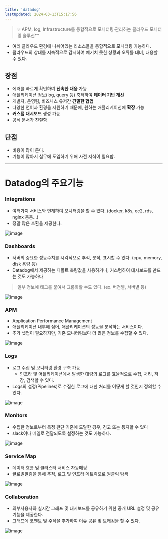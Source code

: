 ```yaml
---
title: 'datadog'
lastUpdated: 2024-03-13T15:17:56
---
```


> 💡 APM, log, Infrastructure를 통합적으로 모니터링·관리하는 클라우드 모니터링 솔루션**

- 여러 클라우드 환경에  나뉘어있는 리소스들을 통합적으로 모니터링 가능하다.
- 클라우드의 상태를 지속적으로 감시하여 예기치 못한 상황과 오류를 대비, 대응할 수 있다.

## 장점

- 에러를 빠르게 확인하여 **신속한 대응** 가능
- 애플리케이션 정보(log, query 등) 축적하여 **데이터 기반 개선**
- 개발자, 운영팀, 비즈니스 유저간 **긴밀한 협업**
- 다양한 언어과 환경을 지원하기 때문에, 원하는 애플리케이션에 **확장** 가능
- **커스텀 대시보드** 생성 가능
- 공식 문서가 친절함

## 단점

- 비용이 많이 든다.
- 기능이 많아서 실무에 도입하기 위해 사전 지식이 필요함.

---

# Datadog의 주요기능

### Integrations

- 여러가지 서비스와 연계하여 모니터링을 할 수 있다. (docker, k8s, ec2, rds, nginx 등등…)
- 정말 많은 호환을 제공한다.

![image](https://user-images.githubusercontent.com/81006587/234476253-10642ee8-6ac6-4a51-a9ee-108913c0f997.png)

### Dashboards

- 서버의 중요한 성능수치를 시각적으로 추적, 분석, 표시할 수 있다. (cpu, memory, disk 용량 등)
- Datadog에서 제공하는 디폴트 측량값을 사용하거나, 커스텀하여 대시보드를 만드는 것도 가능하다

> 일부 정보에 태그를 붙여서 그룹화할 수도 있다. (ex. 버전별, 서버별 등)
> 

![image](https://user-images.githubusercontent.com/81006587/234476294-e0cb8deb-e270-4d1e-a9b8-387911f96050.png)

### **APM**

- Application Performance Management
- 애플리케이션 내부에 심어, 애플리케이션의 성능을 분석하는 서비스이다.
- 추가 셋업이 필요하지만, 기존 모니터링보다 더 많은 정보를 수집할 수 있다.

![image](https://user-images.githubusercontent.com/81006587/234476316-83103bda-ccd0-4aaa-99e7-6fa79b58078f.png)

### Logs

- 로그 수집 및 모니터링 환경 구축 가능
    - 인프라 및 어플리케이션에서 발생한 대량의 로그를 효율적으로 수집, 처리, 저장, 검색할 수 있다.
- Logs의 설정(Pipelines)로 수집한 로그에 대한 처리를 어떻게 할 것인지 정의할 수 있다.

![image](https://user-images.githubusercontent.com/81006587/234476387-911fa610-bf86-4b57-ba0f-7a69867e632e.png)

### Monitors

- 수집한 정보로부터 특정 판단 기준에 도달한 경우, 경고 또는 통지할 수 있다
- slack이나 메일로 전달되도록 설정하는 것도 가능하다.

![image](https://user-images.githubusercontent.com/81006587/234476423-2d6f4789-4aa2-4beb-b533-62b224c33703.png)

### ****Service Map****

- 데이터 흐름 및 클러스터 서비스 자동매핑
- 글로벌알림을 통해 추적, 로그 및 인프라 메트릭으로 원클릭 탐색

![image](https://user-images.githubusercontent.com/81006587/234476440-ea8fc30f-9ffc-429b-9c39-1f4fa9bc15d8.png)

### ****Collaboration****

- 외부사용자와 실시간 그래프 및 대시보드를 공유하기 위한 공개 URL 설정 및 공유 기능을 제공한다.
- 그래프에 코멘트 및 주석을 추가하여 이슈 공유 및 트래킹을 할 수 있다.

![image](https://user-images.githubusercontent.com/81006587/234476465-952feb71-1fd4-4e7b-86a8-d284bcfc92d8.png)
